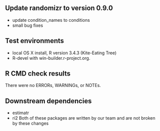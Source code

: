 ## Update randomizr to version 0.9.0
* update condition_names to conditions
* small bug fixes

## Test environments
* local OS X install, R version 3.4.3 (Kite-Eating Tree)
* R-devel with win-builder.r-project.org.

## R CMD check results
There were no ERRORs, WARNINGs, or NOTEs.

## Downstream dependencies
* estimatr
* ri2
Both of these packages are written by our team and are not broken by these changes

